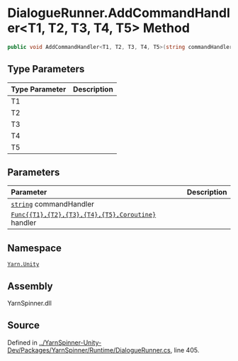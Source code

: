 <!-- This file was generated by a tool. Do not edit this file by hand. -->

# DialogueRunner.AddCommandHandler<T1, T2, T3, T4, T5> Method


```csharp
public void AddCommandHandler<T1, T2, T3, T4, T5>(string commandHandler, System.Func<T1, T2, T3, T4, T5, Coroutine> handler)
```

## Type Parameters
|Type Parameter|Description|
|:---|:---|
|T1||
|T2||
|T3||
|T4||
|T5||
## Parameters
|Parameter|Description|
|:---|:---|
|[`string`](https://docs.microsoft.com/dotnet/api/System.String) commandHandler||
|[`Func{{T1},{T2},{T3},{T4},{T5},Coroutine}`](https://docs.microsoft.com/dotnet/api/System.Func{{T1},{T2},{T3},{T4},{T5},Coroutine}) handler||


## Namespace
[`Yarn.Unity`](/api/csharp/yarn.unity/README.md)

## Assembly
YarnSpinner.dll

## Source
Defined in [../YarnSpinner-Unity-Dev/Packages/YarnSpinner/Runtime/DialogueRunner.cs](https://github.com/YarnSpinnerTool/YarnSpinner-Unity//blob/develop/Runtime/DialogueRunner.cs#L405), line 405.
